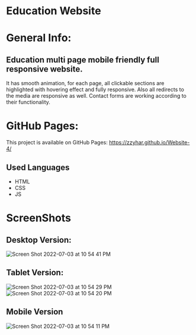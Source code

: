 # Education Website 

# General Info: 

## Education multi page mobile friendly full responsive website. 
It has smooth animation, for each page, all clickable sections 
are highlighted with hovering effect and fully responsive. 
Also all redirects to the media are responsive as well. 
Contact forms are working according to their functionality. 

# GitHub Pages: 
This project is available on GitHub Pages: https://zzyhar.github.io/Website-4/

## Used Languages
  - HTML
  - CSS
  - JS
  
# ScreenShots 

## Desktop Version:
![Screen Shot 2022-07-03 at 10 54 41 PM](https://user-images.githubusercontent.com/93952085/177073540-5fd1996f-4a4e-42df-876b-2d911ae2a7c1.png)
## Tablet Version: 
![Screen Shot 2022-07-03 at 10 54 29 PM](https://user-images.githubusercontent.com/93952085/177073536-a439be1f-2896-4d06-9ee4-02725d601c0e.png)
![Screen Shot 2022-07-03 at 10 54 20 PM](https://user-images.githubusercontent.com/93952085/177073533-d0f0b37d-39c6-4451-a205-32a3a21546df.png)
## Mobile Version
![Screen Shot 2022-07-03 at 10 54 11 PM](https://user-images.githubusercontent.com/93952085/177073530-c78511db-1084-4392-9e9d-04958325925c.png)





